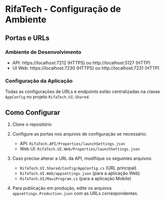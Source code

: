 ﻿# RifaTech - Configuração de Ambiente

## Portas e URLs

### Ambiente de Desenvolvimento
- API: https://localhost:7212 (HTTPS) ou http://localhost:5127 (HTTP)
- UI Web: https://localhost:7230 (HTTPS) ou http://localhost:7231 (HTTP)

### Configuração da Aplicação
Todas as configurações de URLs e endpoints estão centralizadas na classe `AppConfig` no projeto `RifaTech.UI.Shared`.

## Como Configurar

1. Clone o repositório
2. Configure as portas nos arquivos de configuração se necessário:
   - API: `RifaTech.API/Properties/launchSettings.json`
   - Web UI: `RifaTech.UI.Web/Properties/launchSettings.json`
   
3. Caso precise alterar a URL da API, modifique os seguintes arquivos:
   - `RifaTech.UI.Shared/Config/AppConfig.cs` (URL principal)
   - `RifaTech.UI.Web/appsettings.json` (para a aplicação Web)
   - `RifaTech.UI/MauiProgram.cs` (para a aplicação Mobile)

4. Para publicação em produção, edite os arquivos `appsettings.Production.json` com as URLs correspondentes.